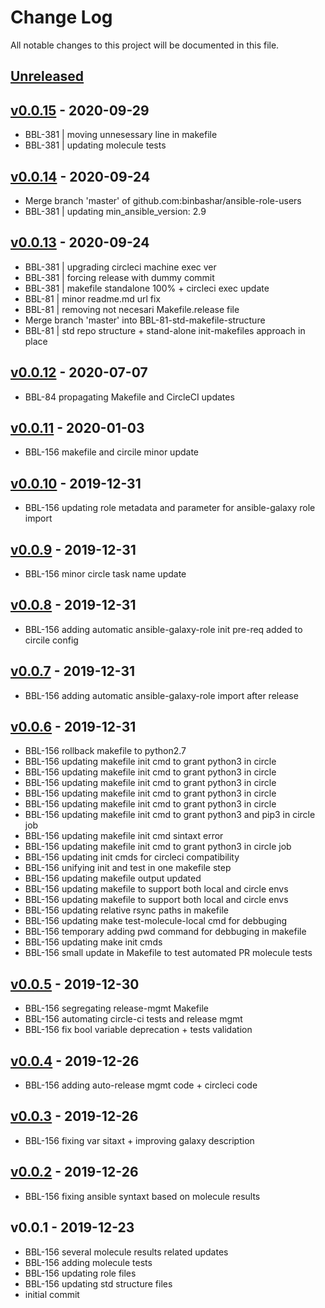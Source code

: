 # Change Log

All notable changes to this project will be documented in this file.

<a name="unreleased"></a>
## [Unreleased]



<a name="v0.0.15"></a>
## [v0.0.15] - 2020-09-29

- BBL-381 | moving unnesessary line in makefile
- BBL-381 | updating molecule tests


<a name="v0.0.14"></a>
## [v0.0.14] - 2020-09-24

- Merge branch 'master' of github.com:binbashar/ansible-role-users
- BBL-381 | updating min_ansible_version: 2.9


<a name="v0.0.13"></a>
## [v0.0.13] - 2020-09-24

- BBL-381 | upgrading circleci machine exec ver
- BBL-381 | forcing release with dummy commit
- BBL-381 | makefile standalone 100% + circleci exec update
- BBL-81 | minor readme.md url fix
- BBL-81 | removing not necesari Makefile.release file
- Merge branch 'master' into BBL-81-std-makefile-structure
- BBL-81 | std repo structure + stand-alone init-makefiles approach in place


<a name="v0.0.12"></a>
## [v0.0.12] - 2020-07-07

- BBL-84 propagating Makefile and CircleCI updates


<a name="v0.0.11"></a>
## [v0.0.11] - 2020-01-03

- BBL-156 makefile and circile minor update


<a name="v0.0.10"></a>
## [v0.0.10] - 2019-12-31

- BBL-156 updating role metadata and parameter for ansible-galaxy role import


<a name="v0.0.9"></a>
## [v0.0.9] - 2019-12-31

- BBL-156 minor circle task name update


<a name="v0.0.8"></a>
## [v0.0.8] - 2019-12-31

- BBL-156 adding automatic ansible-galaxy-role init pre-req added to circile config


<a name="v0.0.7"></a>
## [v0.0.7] - 2019-12-31

- BBL-156 adding automatic ansible-galaxy-role import after release


<a name="v0.0.6"></a>
## [v0.0.6] - 2019-12-31

- BBL-156 rollback makefile to python2.7
- BBL-156 updating makefile init cmd to grant python3 in circle
- BBL-156 updating makefile init cmd to grant python3 in circle
- BBL-156 updating makefile init cmd to grant python3 in circle
- BBL-156 updating makefile init cmd to grant python3 in circle
- BBL-156 updating makefile init cmd to grant python3 in circle
- BBL-156 updating makefile init cmd to grant python3 and pip3 in circle job
- BBL-156 updating makefile init cmd sintaxt error
- BBL-156 updating makefile init cmd to grant python3 in circle job
- BBL-156 updating init cmds for circleci compatibility
- BBL-156 unifying init and test in one makefile step
- BBL-156 updating makefile output updated
- BBL-156 updating makefile to support both local and circle envs
- BBL-156 updating makefile to support both local and circle envs
- BBL-156 updating relative rsync paths in makefile
- BBL-156 updating make test-molecule-local cmd for debbuging
- BBL-156 temporary adding pwd command for debbuging in makefile
- BBL-156 updating make init cmds
- BBL-156 small update in Makefile to test automated PR molecule tests


<a name="v0.0.5"></a>
## [v0.0.5] - 2019-12-30

- BBL-156 segregating release-mgmt Makefile
- BBL-156 automating circle-ci tests and release mgmt
- BBL-156 fix bool variable deprecation + tests validation


<a name="v0.0.4"></a>
## [v0.0.4] - 2019-12-26

- BBL-156 adding auto-release mgmt code + circleci code


<a name="v0.0.3"></a>
## [v0.0.3] - 2019-12-26

- BBL-156 fixing var sitaxt + improving galaxy description


<a name="v0.0.2"></a>
## [v0.0.2] - 2019-12-26

- BBL-156 fixing ansible syntaxt based on molecule results


<a name="v0.0.1"></a>
## v0.0.1 - 2019-12-23

- BBL-156 several molecule results related updates
- BBL-156 adding molecule tests
- BBL-156 updating role files
- BBL-156 updating std structure files
- initial commit


[Unreleased]: https://github.com/binbashar/ansible-role-users/compare/v0.0.15...HEAD
[v0.0.15]: https://github.com/binbashar/ansible-role-users/compare/v0.0.14...v0.0.15
[v0.0.14]: https://github.com/binbashar/ansible-role-users/compare/v0.0.13...v0.0.14
[v0.0.13]: https://github.com/binbashar/ansible-role-users/compare/v0.0.12...v0.0.13
[v0.0.12]: https://github.com/binbashar/ansible-role-users/compare/v0.0.11...v0.0.12
[v0.0.11]: https://github.com/binbashar/ansible-role-users/compare/v0.0.10...v0.0.11
[v0.0.10]: https://github.com/binbashar/ansible-role-users/compare/v0.0.9...v0.0.10
[v0.0.9]: https://github.com/binbashar/ansible-role-users/compare/v0.0.8...v0.0.9
[v0.0.8]: https://github.com/binbashar/ansible-role-users/compare/v0.0.7...v0.0.8
[v0.0.7]: https://github.com/binbashar/ansible-role-users/compare/v0.0.6...v0.0.7
[v0.0.6]: https://github.com/binbashar/ansible-role-users/compare/v0.0.5...v0.0.6
[v0.0.5]: https://github.com/binbashar/ansible-role-users/compare/v0.0.4...v0.0.5
[v0.0.4]: https://github.com/binbashar/ansible-role-users/compare/v0.0.3...v0.0.4
[v0.0.3]: https://github.com/binbashar/ansible-role-users/compare/v0.0.2...v0.0.3
[v0.0.2]: https://github.com/binbashar/ansible-role-users/compare/v0.0.1...v0.0.2
